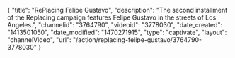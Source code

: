 {
    "title": "RePlacing Felipe Gustavo",
    "description": "The second installment of the Replacing campaign features Felipe Gustavo in the streets of Los Angeles.",
    "channelid": "3764790",
    "videoid": "3778030",
    "date_created": "1413501050",
    "date_modified": "1470271915",
    "type": "captivate",
    "layout": "channelVideo",
    "url": "\/action\/replacing-felipe-gustavo\/3764790-3778030"
}